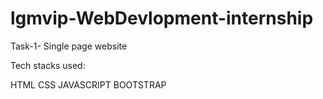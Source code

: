 # lgmvip-WebDevlopment-internship
Task-1- Single page website

Tech stacks used:

HTML
CSS
JAVASCRIPT
BOOTSTRAP

